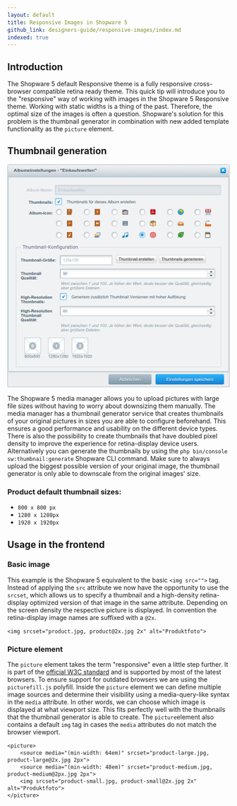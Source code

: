 ```yaml
---
layout: default
title: Responsive Images in Shopware 5
github_link: designers-guide/responsive-images/index.md
indexed: true
---
```


## Introduction

The Shopware 5 default Responsive theme is a fully responsive cross-browser compatible retina ready theme. This quick tip will introduce you to the "responsive" way of working with images in the Shopware 5 Responsive theme. Working with static widths is a thing of the past. Therefore, the optimal size of the images is often a question. Shopware's solution for this problem is the thumbnail generator in combination with new added template functionality as the `picture` element.

## Thumbnail generation

![Media Manager thumbnail generation](media-manager.png)

The Shopware 5 media manager allows you to upload pictures with large file sizes without having to worry about downsizing them manually. The media manager has a thumbnail generator service that creates thumbnails of your original pictures in sizes you are able to configure beforehand. This ensures a good performance and usability on the different device types. There is also the possibility to create thumbnails that have doubled pixel density to improve the experience for retina-display device users. Alternatively you can generate the thumbnails by using the `php bin/console sw:thumbnail:generate` Shopware CLI command. Make sure to always upload the biggest possible version of your original image, the thumbnail generator is only able to downscale from the original images' size.

### Product default thumbnail sizes:
+ `800 x 800 px`
+ `1280 x 1280px`
+ `1920 x 1920px`

## Usage in the frontend

### Basic image
This example is the Shopware 5 equivalent to the basic `<img src="">` tag. Instead of applying the `src` attribute we now have the opportunity to use the `srcset`, which allows us to specify a thumbnail and a high-density retina-display optimized version of that image in the same attribute. Depending on the screen density the respective picture is displayed. In convention the retina-display image names are suffixed with a `@2x`.

```smarty
<img srcset="product.jpg, product@2x.jpg 2x" alt="Produktfoto">
```

### Picture element
The `picture` element takes the term "responsive" even a little step further. It is part of the [official W3C standard](http://www.w3.org/html/wg/drafts/html/master/semantics.html#the-picture-element "W3C picture element specifications") and is supported by most of the latest browsers. To ensure support for outdated browsers we are using the `picturefill.js` polyfill. Inside the `picture` element we can define multiple image sources and determine their visibility using a media-query-like syntax in the `media` attribute. In other words, we can choose which image is displayed at what viewport size. This fits perfectly well with the thumbnails that the thumbnail generator is able to create. The `picture`element also contains a default `img` tag in cases the `media` attributes do not match the browser viewport.

```smarty
<picture>
    <source media="(min-width: 64em)" srcset="product-large.jpg, product-large@2x.jpg 2px">
    <source media="(min-width: 48em)" srcset="product-medium.jpg, product-medium@2px.jpg 2px">
    <img srcset="product-small.jpg, product-small@2x.jpg 2x" alt="Produktfoto">
</picture>
```